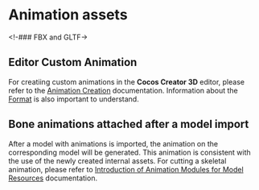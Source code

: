 # Animation assets

<!-### FBX and GLTF->

## Editor Custom Animation
For creatiing custom animations in the __Cocos Creator 3D__ editor, please refer to the [Animation Creation](../editor/animation/animation-create.md) documentation. Information about the [Format](../engine/animation/animation-clip.md#Animationcurve) is also important to understand.

## Bone animations attached after a model import
After a model with animations is imported, the animation on the corresponding model will be generated. This animation is consistent with the use of the newly created internal assets. For cutting a skeletal animation, please refer to [Introduction of Animation Modules for Model Resources](mesh.md) documentation.